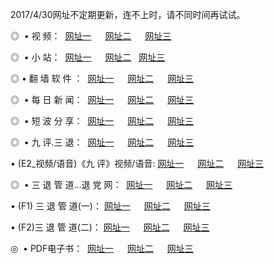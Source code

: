 2017/4/30网址不定期更新，连不上时，请不同时间再试试。
<p>◎   • 视 频： 
<a href="http://p.vissa.top/tv/" target="_blank">网址一</a> 　 
<a href="http://p.vissa.top/9018.html" target="_blank">网址二</a> 　 
<a href="http://p.vissa.top/9449.html" target="_blank">网址三</a></p>
<p>◎ </span>  •  小 站：  
<a href="http://p.vissa.top/" target="_blank">网址一</a> 　 
<a href="http://p.vissa.top/s/" target="_blank">网址二</a>   
<a href="http://p.vissa.top/" target="_blank">网址三</a></p>
<p>◎  • 翻 墙 软 件 ：  
<a href="http://p.vissa.top/ff/" target="_blank">网址一</a> 　 
<a href="http://p.vissa.top/ff/" target="_blank">网址二</a> 　 
<a href="http://p.vissa.top/ff/" target="_blank">网址三</a></p>
<p>◎ </span>  • 每 日 新 闻：  
<a href="http://p.vissa.top/day/" target="_blank">网址一</a> 　 
<a href="http://p.vissa.top/day/" target="_blank">网址二</a> 　 
<a href="http://p.vissa.top/day/" target="_blank">网址三</a></p>
<p>◎ </span>  • 短 波 分 享：  
<a href="http://p.vissa.top/h/" target="_blank">网址一</a> 　 
<a href="http://p.vissa.top/h/" target="_blank">网址二</a> 　 
<a href="http://p.vissa.top/h/" target="_blank">网址三</a></p>
<p>◎   • 九 评.三 退：  
<a href="http://p.vissa.top/tt/" target="_blank">网址一</a> 　 
<a href="http://p.vissa.top/v2/" target="_blank">网址二</a> 　 
<a href="http://p.vissa.top/t/" target="_blank">网址三</a> 　</p>
<p>  • (E2_视频/语音)《九 评》视频/语音: 
<a href="http://p.vissa.top/7738.html" target="_blank">网址一</a> 　 
<a href="http://p.vissa.top/7614.html" target="_blank">网址二</a> 　 
<a href="http://p.vissa.top/7633.html" target="_blank">网址三</a></p>
<p>◎   • 三 退 管 道...退 党 网：  
<a href="http://p.vissa.top/go/8/" target="_blank">网址一</a> 　 
<a href="http://p.vissa.top/go/8/" target="_blank">网址二</a> 　 
<a href="http://p.vissa.top/go/8/" target="_blank">网址三</a></p>
<p>  • (F1) 三 退 管 道(一)： 
<a href="http://p.vissa.top/dd/" target="_blank">网址一</a> 　 
<a href="http://p.vissa.top/dd/" target="_blank">网址二</a> 　 
<a href="http://p.vissa.top/dd/" target="_blank">网址三</a></p>
<p>  • (F2)三 退 管 道(二)： 
<a href="http://p.vissa.top/d/" target="_blank">网址一</a> 　 
<a href="http://p.vissa.top/d/" target="_blank">网址二</a> 　 
<a href="http://p.vissa.top/d/" target="_blank">网址三</a></p>
<p>◎   • PDF电子书：  
<a href="http://p.vissa.top/p/" target="_blank">网址一</a> 　 
<a href="http://p.vissa.top/p/" target="_blank">网址二</a> 　 
<a href="http://p.vissa.top/p/" target="_blank">网址三</a></p>